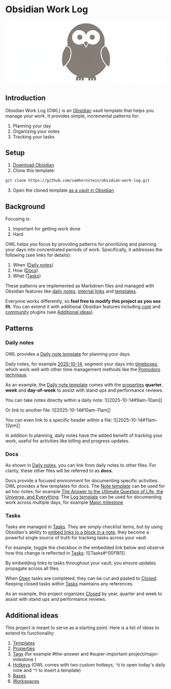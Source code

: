 # Obsidian Work Log
![owl-logo](attachments/owl-logo.png)
## Introduction
Obsidian Work Log (OWL) is an [Obsidian](https://obsidian.md/) vault template that helps you manage your work. It provides simple, incremental patterns for:
1. Planning your day
2. Organizing your notes
3. Tracking your tasks
## Setup
1. [Download Obsidian](https://obsidian.md/download)
2. Clone this template:
```bash
git clone https://github.com/samhornstein/obsidian-work-log.git
```
3. Open the cloned template [as a vault in Obsidian](https://help.obsidian.md/vault#Open+existing+folder)
## Background
Focusing is:
1. Important for getting work done
2. Hard

OWL helps you focus by providing patterns for prioritizing and planning your days into concentrated periods of work. Specifically, it addresses the following (see links for details):
1. When ([Daily notes](README.md#Daily%20notes))
2. How ([Docs](README.md#Docs))
3. What ([Tasks](README.md#Tasks))

These patterns are implemented as Markdown files and managed with Obsidian features like [daily notes](https://help.obsidian.md/plugins/daily-notes), [internal links](https://help.obsidian.md/links) and [templates](https://help.obsidian.md/plugins/templates).

Everyone works differently, so **feel free to modify this project as you see fit.** You can extend it with additional Obsidian features including [core](https://help.obsidian.md/plugins) and [community](https://obsidian.md/plugins) plugins (see [Additional ideas](README.md#Additional%20ideas)).
## Patterns
### Daily notes
OWL provides a [Daily note template](templates/Daily%20note%20template.md) for planning your days.

Daily notes, for example [2025-10-14](daily-notes/2025-10-14.md), segment your days into [timeboxes](https://en.wikipedia.org/wiki/Timeboxing), which work well with other time management methods like the [Pomodoro technique](https://en.wikipedia.org/wiki/Pomodoro_Technique).

As an example, the [Daily note template](templates/Daily%20note%20template.md) comes with the [properties](https://help.obsidian.md/properties) **quarter**, **week** and **day-of-week** to assist with stand ups and performance reviews.

You can take notes directly within a daily note:
![[2025-10-14#9am-10am]]

Or link to another file:
![[2025-10-14#10am-11am]]

You can even link to a specific header within a file:
![[2025-10-14#11am-12pm]]

In addition to planning, daily notes have the added benefit of tracking your work, useful for activities like billing and progress updates.
### Docs
As shown in [Daily notes](README.md#Daily%20notes), you can link from daily notes to other files. For clarity, these other files will be referred to as **docs**.

Docs provide a focused environment for documenting specific activities. OWL provides a few templates for docs. The [Note template](templates/Note%20template.md) can be used for ad hoc notes, for example [The Answer to the Ultimate Question of Life, the Universe, and Everything](docs/The%20Answer%20to%20the%20Ultimate%20Question%20of%20Life,%20the%20Universe,%20and%20Everything.md). The [Log template](templates/Log%20template.md) can be used for documenting work across multiple days, for example [Major milestone](docs/Major%20milestone.md)
### Tasks
Tasks are managed in [Tasks](Tasks.md). They are simply checklist items, but by using Obsidian's ability to [embed links to a block in a note](https://help.obsidian.md/links#Link+to+a+block+in+a+note), they become a powerful single source of truth for tracking tasks across your vault.

For example, toggle the checkbox in the embedded link below and observe how this change is reflected in [Tasks](Tasks.md):
![[Tasks#^00f181]]

By embedding links to tasks throughout your vault, you ensure updates propagate across all files.

When [Open](Tasks.md#Open) tasks are completed, they can be cut and pasted to [Closed](Tasks.md#Closed). Keeping closed tasks within [Tasks](Tasks.md) maintains any references.

As an example, this project organizes [Closed](Tasks.md#Closed) by year, quarter and week to assist with stand ups and performance reviews.
## Additional ideas
This project is meant to serve as a starting point. Here is a list of ideas to extend its functionality:
1. [Templates](https://help.obsidian.md/plugins/templates)
2. [Properties](https://help.obsidian.md/properties)
3. [Tags](https://help.obsidian.md/tags) (for example #the-answer and #super-important-project/major-milestone )
4. [Hotkeys](https://help.obsidian.md/hotkeys) (OWL comes with two custom hotkeys, `^D` to open today's daily note and `^T` to insert a template)
5. [Bases](https://help.obsidian.md/bases)
6. [Workspaces](https://help.obsidian.md/plugins/workspaces)
